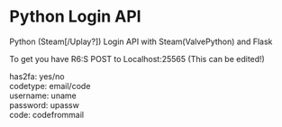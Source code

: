 # Python Login API
Python (Steam[/Uplay?]) Login API with Steam(ValvePython) and Flask

To get you have R6:S POST to Localhost:25565 (This can be edited!)

has2fa: yes/no\
codetype: email/code\
username: uname\
password: upassw\
code: codefrommail
